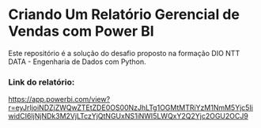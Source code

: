 # Criando Um Relatório Gerencial de Vendas com Power BI

Este repositório é a solução do desafio proposto na formação DIO NTT DATA - Engenharia de Dados com Python.

### Link do relatório:
https://app.powerbi.com/view?r=eyJrIjoiNDZjZWQwZTEtZDE0OS00NzJhLTg1OGMtMTRiYzM1NmM5Yjc5IiwidCI6IjNjNDk3M2VjLTczYjQtNGUxNS1iNWI5LWQxY2Q2Yjc2OGU2OCJ9
